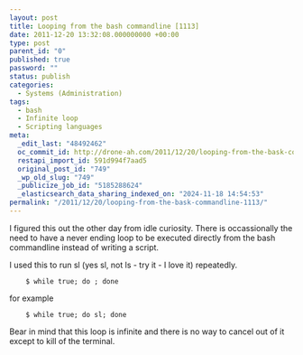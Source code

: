 ```yaml
---
layout: post
title: Looping from the bash commandline [1113]
date: 2011-12-20 13:32:08.000000000 +00:00
type: post
parent_id: "0"
published: true
password: ""
status: publish
categories:
  - Systems (Administration)
tags:
  - bash
  - Infinite loop
  - Scripting languages
meta:
  _edit_last: "48492462"
  oc_commit_id: http://drone-ah.com/2011/12/20/looping-from-the-bask-commandline-1113/1324387936
  restapi_import_id: 591d994f7aad5
  original_post_id: "749"
  _wp_old_slug: "749"
  _publicize_job_id: "5185288624"
  _elasticsearch_data_sharing_indexed_on: "2024-11-18 14:54:53"
permalink: "/2011/12/20/looping-from-the-bask-commandline-1113/"
---
```


I figured this out the other day from idle curiosity. There is occassionally the
need to have a never ending loop to be executed directly from the bash
commandline instead of writing a script.

I used this to run sl (yes sl, not ls - try it - I love it) repeatedly.

```
    $ while true; do ; done
```

for example

```
    $ while true; do sl; done
```

Bear in mind that this loop is infinite and there is no way to cancel out of it
except to kill of the terminal.
